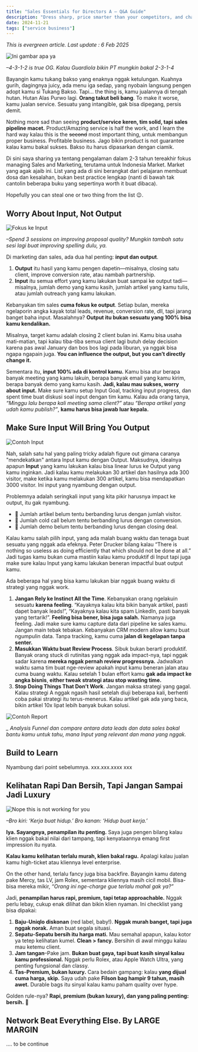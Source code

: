 ```yaml
---
title: "Sales Essentials for Directors A – Q&A Guide"
description: "Dress sharp, price smarter than your competitors, and charm clients like your team paychecks depends on it—because it does."
date: 2024-11-21
tags: ["service business"]
---
```


*This is evergreen article. Last update : 6 Feb 2025*

![Ini gambar apa ya](/website-struktur.png)


*–4-3-1-2 is true OG. Kalau Guardiola bikin PT mungkin bakal 2-3-1-4*

Bayangin kamu tukang bakso yang enaknya nggak ketulungan. Kuahnya gurih, dagingnya juicy, ada menu iga sedap, yang nyobain langsung pengen adopt kamu si Tukang Bakso. Tapi… the thing is, kamu jualannya di tengah hutan. Hutan Alas Purwo lagi. **Orang takut beli bang**. To make it worse, kamu jualan service. Sesuatu yang intangible, gak bisa dipegang, persis demit. 

Nothing more sad than seeing **product/service keren, tim solid, tapi sales pipeline macet.** Product/Amazing service is half the work, and I learn the hard way kalau this is the ~~second~~ most important thing, untuk membangun proper business. Profitable business. Jago bikin product is not guarantee kalau kamu bakal sukses. Bakso itu harus dipasarkan dengan ciamik. 

Di sini saya sharing ya tentang pengalaman dalam 2-3 tahun tereakhir fokus managing Sales and Marketing, terutama untuk Indonesia Market. Market yang agak ajaib ini. List yang ada di sini berangkat dari pelajaran membuat dosa dan kesalahan, bukan best practice lengkap (nanti di bawah tak cantolin beberapa buku yang sepertinya worth it buat dibaca). 

Hopefully you can steal one or two thing from the list 😉.  

## **Worry About Input, Not Output**

![Fokus ke Input](website-input-output.png)

*–Spend 3 sessions on improving proposal quality? Mungkin tambah satu sesi lagi buat improving spelling dulu, ya.*

Di marketing dan sales, ada dua hal penting: **input dan output**.

1. **Output** itu hasil yang kamu pengen dapetin—misalnya, closing satu client, improve conversion rate, atau nambah partnership.
2. **Input** itu semua effort yang kamu lakukan buat sampai ke output tadi—misalnya, jumlah demo yang kamu kasih, jumlah artikel yang kamu tulis, atau jumlah outreach yang kamu lakukan.

Kebanyakan tim sales **cuma fokus ke output**. Setiap bulan, mereka ngelaporin angka kayak total leads, revenue, conversion rate, dll, tapi jarang banget baha input. Masalahnya? **Output itu bukan sesuatu yang 100% bisa kamu kendalikan.** 

Misalnya, target kamu adalah closing 2 client bulan ini. Kamu bisa usaha mati-matian, tapi kalau tiba-tiba semua client lagi butuh delay decision karena pas awal January dan bos bos lagi pada liburan, ya nggak bisa ngapa ngapain juga. **You can influence the output, but you can’t directly change it.**

Sementara itu, **input 100% ada di kontrol kamu.** Kamu bisa atur berapa banyak meeting yang kamu lakuin, berapa banyak email yang kamu kirim, berapa banyak demo yang kamu kasih. **Jadi, kalau mau sukses, worry about input.** Make sure kamu setup Input Goal, tracking input progress, dan spent time buat diskusi soal input dengan tim kamu. Kalau ada orang tanya, *“Minggu lalu berapa kali meeting sama client?”* atau *“Berapa artikel yang udah kamu publish?”*, **kamu harus bisa jawab luar kepala.** 

## Make Sure Input Will Bring You Output

![Contoh Input](website-sales-contoh-input.png)

Nah, salah satu hal yang paling tricky adalah figure out gimana caranya "mendekatkan" antara Input kamu dengan Output. Maksudnya, idealnya apapun **Input** yang kamu lakukan kalau bisa linear lurus ke Output yang kamu inginkan. Jadi kalau kamu melakukan 30 artikel dan hasilnya ada 300 visitor, make ketika kamu melakukan 300 artikel, kamu bisa mendapatkan 3000 visitor. Ini input yang nyambung dengan output. 

Problemnya adalah seringkali input yang kita pikir harusnya impact ke output, itu gak nyambung. 

- 🔴 Jumlah artikel belum tentu berbanding lurus dengan jumlah visitor.
- 🔴 Jumlah cold call belum tentu berbanding lurus dengan conversion.
- 🔴 Jumlah demo belum tentu berbanding lurus dengan closing deal.

Kalau kamu salah pilih input, yang ada malah buang waktu dan tenaga buat sesuatu yang nggak ada efeknya. Peter Drucker bilang kalau “There is nothing so useless as doing efficiently that which should not be done at all.” Jadi tugas kamu bukan cuma mastiin kalau kamu produktif di Input tapi juga make sure kalau Input yang kamu lakukan beneran impactful buat output kamu.

Ada beberapa hal yang bisa kamu lakukan biar nggak buang waktu di strategi yang nggak work.

1. **Jangan Rely ke Instinct All the Time**. Kebanyakan orang ngelakuin sesuatu **karena feeling**. “Kayaknya kalau kita bikin banyak artikel, pasti dapet banyak leads!”, “Kayaknya kalau kita spam LinkedIn, pasti banyak yang tertarik!”. **Feeling bisa bener, bisa juga salah.** Namanya juga feeling. Jadi make sure kamu capture data dari pipeline ke sales kamu. Jangan main tebak tebakan. Kebanyakan CRM modern allow kamu buat ngumpulin data. Tanpa tracking, kamu cuma **jalan di kegelapan tanpa senter.**
2. **Masukkan Waktu buat Review Process**. Sibuk bukan berarti produktif. Banyak orang stuck di rutinitas yang nggak ada impact-nya, tapi nggak sadar karena **mereka nggak pernah review progressnya.** Jadwalkan waktu sama tim buat nge-review apakah input kamu beneran jalan atau cuma buang waktu. Kalau setelah 1 bulan effort kamu **gak ada impact ke angka bisnis**, **either tweak strategi atau stop wasting time.**
3. **Stop Doing Things That Don’t Work**. Jangan maksa strategi yang gagal. Kalau strategi A nggak ngasih hasil setelah diuji beberapa kali, berhenti coba pakai strategi itu terus-menerus. Kalau artikel gak ada yang baca, bikin artikel 10x lipat lebih banyak bukan solusi.  

![Contoh Report](website-funnel.png)

*_ Analysis Funnel dan compare antara data leads dan data sales bakal bantu kamu untuk tahu, mana Input yang relevant dan mana yang nggak.* 

## Build to Learn

Nyambung dari point sebelumnya. xxx.xxx.xxxx xxx

## Kelihatan Rapi Dan Bersih, Tapi Jangan Sampai Jadi Luxury

![Nope this is not working for you](website-sergey-ngawur.png)

*–Bro kiri: ‘Kerja buat hidup.’ Bro kanan: ‘Hidup buat kerja.’*

**Iya. Sayangnya, penampilan itu penting.** Saya juga pengen bilang kalau klien nggak bakal nilai dari tampang, tapi kenyataannya emang first impression itu nyata.

**Kalau kamu kelihatan terlalu murah, klien bakal ragu.** Apalagi kalau jualan kamu high-ticket atau kliennya level enterprise. 

On the other hand, terlalu fancy juga bisa backfire. Bayangin kamu dateng pake Mercy, tas LV, jam Rolex, sementara kliennya masih cicil mobil. Bisa-bisa mereka mikir, *“Orang ini nge-charge gue terlalu mahal gak ya?”*

Jadi, **penampilan harus rapi, premium, tapi tetap approachable.** Nggak perlu lebay, cukup enak dilihat dan bikin klien nyaman. Ini checklist yang bisa dipakai:

1. **Baju**–**Uniqlo diskonan** (red label, baby!). **Nggak murah banget, tapi juga nggak norak.** Aman buat segala situasi.
2. **Sepatu**–**Sepatu bersih itu harga mati.** Mau semahal apapun, kalau kotor ya tetep kelihatan kumel. **Clean > fancy.** Bersihin di awal minggu kalau mau ketemu client.
3. **Jam tangan**–Pake jam. **Bukan buat gaya, tapi buat kasih sinyal kalau kamu professional.** Nggak perlu Rolex, atau Apple Watch Ultra, yang penting fungsional dan classy.
4. **Tas**–**Premium, bukan luxury.** Cara bedain gampang: kalau **yang dijual cuma harga, skip.** Saya udah pake **Filson bag hampir 9 tahun, masih awet.** Durable bags itu sinyal kalau kamu paham quality over hype.

Golden rule-nya? **Rapi, premium (bukan luxury), dan yang paling penting: bersih.** 🚀

## Network Beat Everything Else. By LARGE MARGIN

…. to be continue
